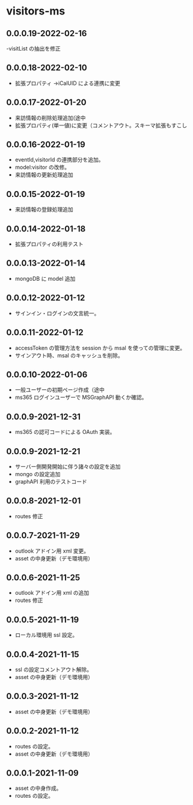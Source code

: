# visitors-ms

## 0.0.0.19-2022-02-16

-visitList の抽出を修正

## 0.0.0.18-2022-02-10

- 拡張プロパティ →iCalUID による連携に変更

## 0.0.0.17-2022-01-20

- 来訪情報の削除処理追加(途中
- 拡張プロパティ(単一値)に変更（コメントアウト。スキーマ拡張もすこし

## 0.0.0.16-2022-01-19

- eventId,visitorId の連携部分を追加。
- model:visitor の改修。
- 来訪情報の更新処理追加

## 0.0.0.15-2022-01-19

- 来訪情報の登録処理追加

## 0.0.0.14-2022-01-18

- 拡張プロパティの利用テスト

## 0.0.0.13-2022-01-14

- mongoDB に model 追加

## 0.0.0.12-2022-01-12

- サインイン・ログインの文言統一。

## 0.0.0.11-2022-01-12

- accessToken の管理方法を session から msal を使っての管理に変更。
- サインアウト時、msal のキャッシュを削除。

## 0.0.0.10-2022-01-06

- 一般ユーザーの初期ページ作成（途中
- ms365 ログインユーザーで MSGraphAPI 動くか確認。

## 0.0.0.9-2021-12-31

- ms365 の認可コードによる OAuth 実装。

## 0.0.0.9-2021-12-21

- サーバー側開発開始に伴う諸々の設定を追加
- mongo の設定追加
- graphAPI 利用のテストコード

## 0.0.0.8-2021-12-01

- routes 修正

## 0.0.0.7-2021-11-29

- outlook アドイン用 xml 変更。
- asset の中身更新（デモ環境用）

## 0.0.0.6-2021-11-25

- outlook アドイン用 xml の追加
- routes 修正

## 0.0.0.5-2021-11-19

- ローカル環境用 ssl 設定。

## 0.0.0.4-2021-11-15

- ssl の設定コメントアウト解除。
- asset の中身更新（デモ環境用）

## 0.0.0.3-2021-11-12

- asset の中身更新（デモ環境用）

## 0.0.0.2-2021-11-12

- routes の設定。
- asset の中身更新（デモ環境用）

## 0.0.0.1-2021-11-09

- asset の中身作成。
- routes の設定。
